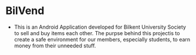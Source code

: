 # BilVend
- This is an Android Application developed for Bilkent University Society to sell and buy items each other. The purpse behind this projectis to create a safe environment for our members, especially students, to earn money from their unneeded stuff.
